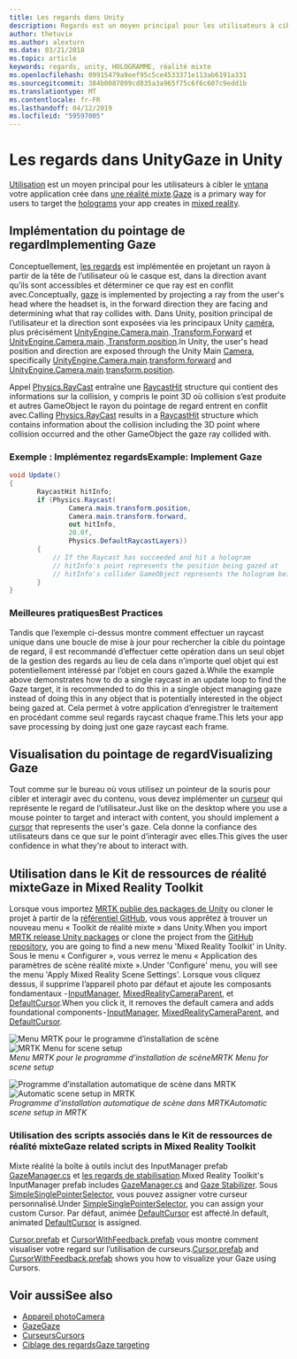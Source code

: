 ```yaml
---
title: Les regards dans Unity
description: Regards est un moyen principal pour les utilisateurs à cibler les hologrammes que votre application crée en réalité mixte.
author: thetuvix
ms.author: alexturn
ms.date: 03/21/2018
ms.topic: article
keywords: regards, unity, HOLOGRAMME, réalité mixte
ms.openlocfilehash: 09915479a9eef95c5ce4533371e113ab6191a331
ms.sourcegitcommit: 384b0087899cd835a3a965f75c6f6c607c9edd1b
ms.translationtype: MT
ms.contentlocale: fr-FR
ms.lasthandoff: 04/12/2019
ms.locfileid: "59597005"
---
```

# <a name="gaze-in-unity"></a><span data-ttu-id="4a8d2-104">Les regards dans Unity</span><span class="sxs-lookup"><span data-stu-id="4a8d2-104">Gaze in Unity</span></span>

<span data-ttu-id="4a8d2-105">[Utilisation](gaze.md) est un moyen principal pour les utilisateurs à cibler le [vntana](hologram.md) votre application crée dans [une réalité mixte](mixed-reality.md).</span><span class="sxs-lookup"><span data-stu-id="4a8d2-105">[Gaze](gaze.md) is a primary way for users to target the [holograms](hologram.md) your app creates in [mixed reality](mixed-reality.md).</span></span>

## <a name="implementing-gaze"></a><span data-ttu-id="4a8d2-106">Implémentation du pointage de regard</span><span class="sxs-lookup"><span data-stu-id="4a8d2-106">Implementing Gaze</span></span>

<span data-ttu-id="4a8d2-107">Conceptuellement, [les regards](gaze.md) est implémentée en projetant un rayon à partir de la tête de l’utilisateur où le casque est, dans la direction avant qu’ils sont accessibles et déterminer ce que ray est en conflit avec.</span><span class="sxs-lookup"><span data-stu-id="4a8d2-107">Conceptually, [gaze](gaze.md) is implemented by projecting a ray from the user's head where the headset is, in the forward direction they are facing and determining what that ray collides with.</span></span> <span data-ttu-id="4a8d2-108">Dans Unity, position principal de l’utilisateur et la direction sont exposées via les principaux Unity [caméra](camera-in-unity.md), plus précisément [UnityEngine.Camera.main](http://docs.unity3d.com/ScriptReference/Camera-main.html).[ Transform.Forward](http://docs.unity3d.com/ScriptReference/Transform-forward.html) et [UnityEngine.Camera.main](http://docs.unity3d.com/ScriptReference/Camera-main.html).[ Transform.position](http://docs.unity3d.com/ScriptReference/Transform-position.html).</span><span class="sxs-lookup"><span data-stu-id="4a8d2-108">In Unity, the user's head position and direction are exposed through the Unity Main [Camera](camera-in-unity.md), specifically [UnityEngine.Camera.main](http://docs.unity3d.com/ScriptReference/Camera-main.html).[transform.forward](http://docs.unity3d.com/ScriptReference/Transform-forward.html) and [UnityEngine.Camera.main](http://docs.unity3d.com/ScriptReference/Camera-main.html).[transform.position](http://docs.unity3d.com/ScriptReference/Transform-position.html).</span></span>

<span data-ttu-id="4a8d2-109">Appel [Physics.RayCast](http://docs.unity3d.com/ScriptReference/Physics.Raycast.html) entraîne une [RaycastHit](http://docs.unity3d.com/ScriptReference/RaycastHit.html) structure qui contient des informations sur la collision, y compris le point 3D où collision s’est produite et autres GameObject le rayon du pointage de regard entrent en conflit avec.</span><span class="sxs-lookup"><span data-stu-id="4a8d2-109">Calling [Physics.RayCast](http://docs.unity3d.com/ScriptReference/Physics.Raycast.html) results in a [RaycastHit](http://docs.unity3d.com/ScriptReference/RaycastHit.html) structure which contains information about the collision including the 3D point where collision occurred and the other GameObject the gaze ray collided with.</span></span>

### <a name="example-implement-gaze"></a><span data-ttu-id="4a8d2-110">Exemple : Implémentez regards</span><span class="sxs-lookup"><span data-stu-id="4a8d2-110">Example: Implement Gaze</span></span>

```cs
void Update()
{
       RaycastHit hitInfo;
       if (Physics.Raycast(
               Camera.main.transform.position,
               Camera.main.transform.forward,
               out hitInfo,
               20.0f,
               Physics.DefaultRaycastLayers))
       {
           // If the Raycast has succeeded and hit a hologram
           // hitInfo's point represents the position being gazed at
           // hitInfo's collider GameObject represents the hologram being gazed at
       }
}
```

### <a name="best-practices"></a><span data-ttu-id="4a8d2-111">Meilleures pratiques</span><span class="sxs-lookup"><span data-stu-id="4a8d2-111">Best Practices</span></span>

<span data-ttu-id="4a8d2-112">Tandis que l’exemple ci-dessus montre comment effectuer un raycast unique dans une boucle de mise à jour pour rechercher la cible du pointage de regard, il est recommandé d’effectuer cette opération dans un seul objet de la gestion des regards au lieu de cela dans n’importe quel objet qui est potentiellement intéressé par l’objet en cours gazed à.</span><span class="sxs-lookup"><span data-stu-id="4a8d2-112">While the example above demonstrates how to do a single raycast in an update loop to find the Gaze target, it is recommended to do this in a single object managing gaze instead of doing this in any object that is potentially interested in the object being gazed at.</span></span> <span data-ttu-id="4a8d2-113">Cela permet à votre application d’enregistrer le traitement en procédant comme seul regards raycast chaque frame.</span><span class="sxs-lookup"><span data-stu-id="4a8d2-113">This lets your app save processing by doing just one gaze raycast each frame.</span></span>

## <a name="visualizing-gaze"></a><span data-ttu-id="4a8d2-114">Visualisation du pointage de regard</span><span class="sxs-lookup"><span data-stu-id="4a8d2-114">Visualizing Gaze</span></span>

<span data-ttu-id="4a8d2-115">Tout comme sur le bureau où vous utilisez un pointeur de la souris pour cibler et interagir avec du contenu, vous devez implémenter un [curseur](cursors.md) qui représente le regard de l’utilisateur.</span><span class="sxs-lookup"><span data-stu-id="4a8d2-115">Just like on the desktop where you use a mouse pointer to target and interact with content, you should implement a [cursor](cursors.md) that represents the user's gaze.</span></span> <span data-ttu-id="4a8d2-116">Cela donne la confiance des utilisateurs dans ce que sur le point d’interagir avec elles.</span><span class="sxs-lookup"><span data-stu-id="4a8d2-116">This gives the user confidence in what they're about to interact with.</span></span>

## <a name="gaze-in-mixed-reality-toolkit"></a><span data-ttu-id="4a8d2-117">Utilisation dans le Kit de ressources de réalité mixte</span><span class="sxs-lookup"><span data-stu-id="4a8d2-117">Gaze in Mixed Reality Toolkit</span></span>
<span data-ttu-id="4a8d2-118">Lorsque vous importez [MRTK publie des packages de Unity](https://github.com/Microsoft/MixedRealityToolkit-Unity/releases) ou cloner le projet à partir de la [référentiel GitHub](https://github.com/Microsoft/MixedRealityToolkit-Unity), vous vous apprêtez à trouver un nouveau menu « Toolkit de réalité mixte » dans Unity.</span><span class="sxs-lookup"><span data-stu-id="4a8d2-118">When you import [MRTK release Unity packages](https://github.com/Microsoft/MixedRealityToolkit-Unity/releases) or clone the project from the [GitHub repository](https://github.com/Microsoft/MixedRealityToolkit-Unity), you are going to find a new menu 'Mixed Reality Toolkit' in Unity.</span></span> <span data-ttu-id="4a8d2-119">Sous le menu « Configurer », vous verrez le menu « Application des paramètres de scène réalité mixte ».</span><span class="sxs-lookup"><span data-stu-id="4a8d2-119">Under 'Configure' menu, you will see the menu 'Apply Mixed Reality Scene Settings'.</span></span> <span data-ttu-id="4a8d2-120">Lorsque vous cliquez dessus, il supprime l’appareil photo par défaut et ajoute les composants fondamentaux - [InputManager](https://github.com/Microsoft/MixedRealityToolkit-Unity/blob/htk_release/Assets/HoloToolkit/Input/Prefabs/InputManager.prefab), [MixedRealityCameraParent](https://github.com/Microsoft/MixedRealityToolkit-Unity/blob/htk_release/Assets/HoloToolkit/Input/Prefabs/MixedRealityCameraParent.prefab), et [DefaultCursor](https://github.com/Microsoft/MixedRealityToolkit-Unity/blob/htk_release/Assets/HoloToolkit/Input/Prefabs/Cursor/DefaultCursor.prefab).</span><span class="sxs-lookup"><span data-stu-id="4a8d2-120">When you click it, it removes the default camera and adds foundational components - [InputManager](https://github.com/Microsoft/MixedRealityToolkit-Unity/blob/htk_release/Assets/HoloToolkit/Input/Prefabs/InputManager.prefab), [MixedRealityCameraParent](https://github.com/Microsoft/MixedRealityToolkit-Unity/blob/htk_release/Assets/HoloToolkit/Input/Prefabs/MixedRealityCameraParent.prefab), and [DefaultCursor](https://github.com/Microsoft/MixedRealityToolkit-Unity/blob/htk_release/Assets/HoloToolkit/Input/Prefabs/Cursor/DefaultCursor.prefab).</span></span>

<span data-ttu-id="4a8d2-121">![Menu MRTK pour le programme d’installation de scène](images/MRTK_Input_Menu.png)</span><span class="sxs-lookup"><span data-stu-id="4a8d2-121">![MRTK Menu for scene setup](images/MRTK_Input_Menu.png)</span></span><br>
<span data-ttu-id="4a8d2-122">*Menu MRTK pour le programme d’installation de scène*</span><span class="sxs-lookup"><span data-stu-id="4a8d2-122">*MRTK Menu for scene setup*</span></span>

<span data-ttu-id="4a8d2-123">![Programme d’installation automatique de scène dans MRTK](images/MRTK_HowTo_Input1.png)</span><span class="sxs-lookup"><span data-stu-id="4a8d2-123">![Automatic scene setup in MRTK](images/MRTK_HowTo_Input1.png)</span></span><br>
<span data-ttu-id="4a8d2-124">*Programme d’installation automatique de scène dans MRTK*</span><span class="sxs-lookup"><span data-stu-id="4a8d2-124">*Automatic scene setup in MRTK*</span></span>

### <a name="gaze-related-scripts-in-mixed-reality-toolkit"></a><span data-ttu-id="4a8d2-125">Utilisation des scripts associés dans le Kit de ressources de réalité mixte</span><span class="sxs-lookup"><span data-stu-id="4a8d2-125">Gaze related scripts in Mixed Reality Toolkit</span></span>
<span data-ttu-id="4a8d2-126">Mixte réalité la boîte à outils inclut des InputManager prefab [GazeManager.cs](https://github.com/Microsoft/MixedRealityToolkit-Unity/blob/htk_release/Assets/HoloToolkit/Input/Scripts/Gaze/GazeManager.cs) et [les regards de stabilisation](https://github.com/Microsoft/MixedRealityToolkit-Unity/blob/htk_release/Assets/HoloToolkit/Input/Scripts/Gaze/GazeStabilizer.cs).</span><span class="sxs-lookup"><span data-stu-id="4a8d2-126">Mixed Reality Toolkit's InputManager prefab includes [GazeManager.cs](https://github.com/Microsoft/MixedRealityToolkit-Unity/blob/htk_release/Assets/HoloToolkit/Input/Scripts/Gaze/GazeManager.cs) and [Gaze Stabilizer](https://github.com/Microsoft/MixedRealityToolkit-Unity/blob/htk_release/Assets/HoloToolkit/Input/Scripts/Gaze/GazeStabilizer.cs).</span></span> <span data-ttu-id="4a8d2-127">Sous [SimpleSinglePointerSelector](https://github.com/Microsoft/MixedRealityToolkit-Unity/blob/htk_release/Assets/HoloToolkit/Input/Scripts/Focus/SimpleSinglePointerSelector.cs), vous pouvez assigner votre curseur personnalisé.</span><span class="sxs-lookup"><span data-stu-id="4a8d2-127">Under [SimpleSinglePointerSelector](https://github.com/Microsoft/MixedRealityToolkit-Unity/blob/htk_release/Assets/HoloToolkit/Input/Scripts/Focus/SimpleSinglePointerSelector.cs), you can assign your custom Cursor.</span></span> <span data-ttu-id="4a8d2-128">Par défaut, animée [DefaultCursor](https://github.com/Microsoft/MixedRealityToolkit-Unity/blob/htk_release/Assets/HoloToolkit/Input/Prefabs/Cursor/DefaultCursor.prefab) est affecté.</span><span class="sxs-lookup"><span data-stu-id="4a8d2-128">In default, animated [DefaultCursor](https://github.com/Microsoft/MixedRealityToolkit-Unity/blob/htk_release/Assets/HoloToolkit/Input/Prefabs/Cursor/DefaultCursor.prefab) is assigned.</span></span>

<span data-ttu-id="4a8d2-129">[Cursor.prefab](https://github.com/Microsoft/MixedRealityToolkit-Unity/tree/htk_release/Assets/HoloToolkit/Input/Prefabs/Cursor) et [CursorWithFeedback.prefab](https://github.com/Microsoft/MixedRealityToolkit-Unity/tree/htk_release/Assets/HoloToolkit/Input/Prefabs/Cursor) vous montre comment visualiser votre regard sur l’utilisation de curseurs.</span><span class="sxs-lookup"><span data-stu-id="4a8d2-129">[Cursor.prefab](https://github.com/Microsoft/MixedRealityToolkit-Unity/tree/htk_release/Assets/HoloToolkit/Input/Prefabs/Cursor) and [CursorWithFeedback.prefab](https://github.com/Microsoft/MixedRealityToolkit-Unity/tree/htk_release/Assets/HoloToolkit/Input/Prefabs/Cursor) shows you how to visualize your Gaze using Cursors.</span></span>

## <a name="see-also"></a><span data-ttu-id="4a8d2-130">Voir aussi</span><span class="sxs-lookup"><span data-stu-id="4a8d2-130">See also</span></span>
* [<span data-ttu-id="4a8d2-131">Appareil photo</span><span class="sxs-lookup"><span data-stu-id="4a8d2-131">Camera</span></span>](camera-in-unity.md)
* [<span data-ttu-id="4a8d2-132">Gaze</span><span class="sxs-lookup"><span data-stu-id="4a8d2-132">Gaze</span></span>](gaze.md)
* [<span data-ttu-id="4a8d2-133">Curseurs</span><span class="sxs-lookup"><span data-stu-id="4a8d2-133">Cursors</span></span>](cursors.md)
* [<span data-ttu-id="4a8d2-134">Ciblage des regards</span><span class="sxs-lookup"><span data-stu-id="4a8d2-134">Gaze targeting</span></span>](gaze-targeting.md)
